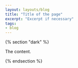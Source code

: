 ```yaml
---
layout: layouts/blog
title: "Title of the page"
excerpt: "Excerpt if necessary"
tags:
- blog
---
```


{% section "dark" %}

The content.

{% endsection %}

